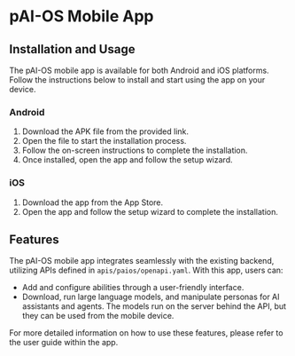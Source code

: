 # pAI-OS Mobile App

## Installation and Usage

The pAI-OS mobile app is available for both Android and iOS platforms. Follow the instructions below to install and start using the app on your device.

### Android

1. Download the APK file from the provided link.
2. Open the file to start the installation process.
3. Follow the on-screen instructions to complete the installation.
4. Once installed, open the app and follow the setup wizard.

### iOS

1. Download the app from the App Store.
2. Open the app and follow the setup wizard to complete the installation.

## Features

The pAI-OS mobile app integrates seamlessly with the existing backend, utilizing APIs defined in `apis/paios/openapi.yaml`. With this app, users can:

- Add and configure abilities through a user-friendly interface.
- Download, run large language models, and manipulate personas for AI assistants and agents. The models run on the server behind the API, but they can be used from the mobile device.

For more detailed information on how to use these features, please refer to the user guide within the app.
